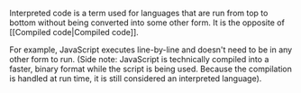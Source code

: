 Interpreted code is a term used for languages that are run from top to bottom without being converted into some other form. It is the opposite of [[Compiled code|Compiled code]].

For example, JavaScript executes line-by-line and doesn't need to be in any other form to run. (Side note: JavaScript is technically compiled into a faster, binary format while the script is being used. Because the compilation is handled at run time, it is still considered an interpreted language).